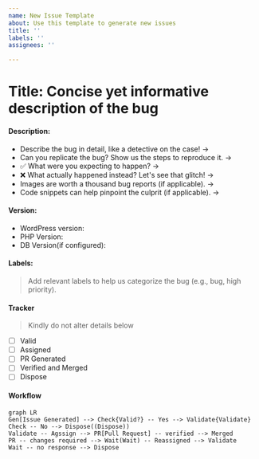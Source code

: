 ```yaml
---
name: New Issue Template
about: Use this template to generate new issues
title: ''
labels: ''
assignees: ''

---
```


# Title:  Concise yet informative description of the bug

#### Description:

   - Describe the bug in detail, like a detective on the case!
   ->
   - Can you replicate the bug? Show us the steps to reproduce it.
   ->
   - ✅ What were you expecting to happen?
   ->
   - ❌ What actually happened instead? Let's see that glitch!
   ->
   - Images are worth a thousand bug reports (if applicable).
   ->
   - Code snippets can help pinpoint the culprit (if applicable).
   ->

#### Version:

- WordPress version: 
- PHP Version:
- DB Version(if configured): 

#### Labels:

   >Add relevant labels to help us categorize the bug (e.g., bug, high priority).

#### Tracker
> Kindly do not alter details below
- [ ] Valid
- [ ] Assigned
- [ ] PR Generated
- [ ] Verified and Merged
- [ ] Dispose

#### Workflow
```mermaid
graph LR
Gen[Issue Generated] --> Check{Valid?} -- Yes --> Validate{Validate}
Check -- No --> Dispose((Dispose))
Validate -- Agssign --> PR[Pull Request] -- verified --> Merged
PR -- changes required --> Wait(Wait) -- Reassigned --> Validate
Wait -- no response --> Dispose
```
